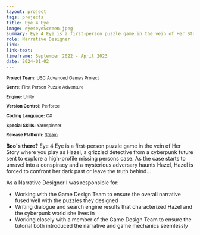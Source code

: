 ```yaml
---
layout: project
tags: projects
title: Eye 4 Eye
image: eye4eyeScreen.jpeg
summary: Eye 4 Eye is a first-person puzzle game in the vein of Her Story where you play as Hazel, a grizzled detective from a cyberpunk future sent to explore a high-profile missing persons case. 
role: Narrative Designer
link:
link-text:
timeframe: September 2022 - April 2023
date: 2024-01-02
---
```

<div class="textspace mt-8" style="font-size: smaller;">
    <p><strong>Project Team:</strong> USC Advanced Games Project</p>
    <p><strong>Genre:</strong> First Person Puzzle Adventure</p>
    <p><strong>Engine:</strong> Unity</p>
    <p><strong>Version Control:</strong> Perforce</p>
    <p><strong>Coding Language:</strong> C#</p>
    <p><strong>Special Skills:</strong> Yarnspinner</p>
    <p><strong>Release Platform:</strong> <a href="https://store.steampowered.com/app/2269450/Eye_4_Eye/" class="highlight underline hover:text-purple-800">Steam</a></p>
</div>


<div class = "textspace mt-8">
<p class = ""><strong>Boo's there?</strong> Eye 4 Eye is a first-person puzzle game in the vein of Her Story where you play as Hazel, a grizzled detective from a cyberpunk future sent to explore a high-profile missing persons case. As the case starts to unravel into a conspiracy and a mysterious adversary haunts Hazel, Hazel is forced to confront her dark past or leave the truth behind...</p>
</div>

<div class = "textspace-no-margin my-8">
<p>As a <span class = "highlight">Narrative Designer</span> I was responsible for:</p>
<ul class = "list-disc ml-4">
    <li>Working with the Game Design Team to ensure the overall narrative fused well with the puzzles they designed</li>
    <li>Writing dialogue and search engine results that characterized Hazel and the cyberpunk world she lives in</li>
    <li>Working closely with a member of the Game Design Team to ensure the tutorial both introduced the narrative and game mechanics seemlessly</li>
</ul>
</div>
